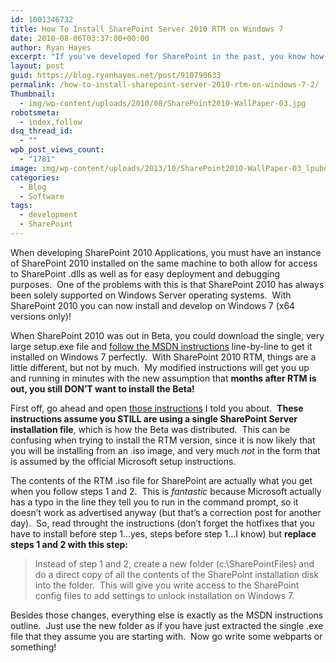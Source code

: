 ```yaml
---
id: 1001346732
title: How To Install SharePoint Server 2010 RTM on Windows 7
date: 2010-08-06T03:37:00+00:00
author: Ryan Hayes
excerpt: "If you've developed for SharePoint in the past, you know how painful it is to have to do all development on a Windows Server machine.  In this article, I'll show you how to get SharePoint 2010 up and running on your Windows 7 development box."
layout: post
guid: https://blog.ryanhayes.net/post/910790633
permalink: /how-to-install-sharepoint-server-2010-rtm-on-windows-7-2/
Thumbnail:
  - img/wp-content/uploads/2010/08/SharePoint2010-WallPaper-03.jpg
robotsmeta:
  - index,follow
dsq_thread_id:
  - ""
wpb_post_views_count:
  - "1781"
image: img/wp-content/uploads/2013/10/SharePoint2010-WallPaper-03_lpubqc.jpg
categories:
  - Blog
  - Software
tags:
  - development
  - SharePoint
---
```

When developing SharePoint 2010 Applications, you must have an instance of SharePoint 2010 installed on the same machine to both allow for access to SharePoint .dlls as well as for easy deployment and debugging purposes.  One of the problems with this is that SharePoint 2010 has always been solely supported on Windows Server operating systems.  With SharePoint 2010 you can now install and develop on Windows 7 (x64 versions only)!<!--more-->

When SharePoint 2010 was out in Beta, you could download the single, very large setup.exe file and [follow the MSDN instructions](https://msdn.microsoft.com/en-us/library/ee554869%28office.14%29.aspx) line-by-line to get it installed on Windows 7 perfectly.  With SharePoint 2010 RTM, things are a little different, but not by much.  My modified instructions will get you up and running in minutes with the new assumption that **months after RTM is out, you still DON’T want to install the Beta!**

First off, go ahead and open [those instructions](https://msdn.microsoft.com/en-us/library/ee554869%28office.14%29.aspx) I told you about.  **These instructions assume you STILL are using a single SharePoint Server installation file**, which is how the Beta was distributed.  This can be confusing when trying to install the RTM version, since it is now likely that you will be installing from an .iso image, and very much _not_ in the form that is assumed by the official Microsoft setup instructions.

The contents of the RTM .iso file for SharePoint are actually what you get when you follow steps 1 and 2.  This is _fantastic_ because Microsoft actually has a typo in the line they tell you to run in the command prompt, so it doesn’t work as advertised anyway (but that’s a correction post for another day).  So, read throught the instructions (don’t forget the hotfixes that you have to install before step 1…yes, steps before step 1…I know) but **replace steps 1 and 2 with this step:**

> Instead of step 1 and 2, create a new folder (c:\SharePointFiles) and do a direct copy of all the contents of the SharePoint installation disk into the folder.  This will give you write access to the SharePoint config files to add settings to unlock installation on Windows 7.

Besides those changes, everything else is exactly as the MSDN instructions outline.  Just use the new folder as if you have just extracted the single .exe file that they assume you are starting with.  Now go write some webparts or something!